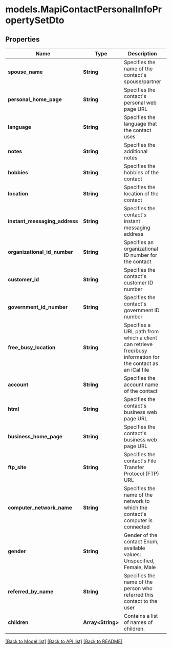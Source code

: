 # models.MapiContactPersonalInfoPropertySetDto
## Properties
Name | Type | Description | Notes
------------ | ------------- | ------------- | -------------
**spouse_name** | **String** | Specifies the name of the contact&#39;s spouse/partner              | [optional] 
**personal_home_page** | **String** | Specifies the contact&#39;s personal web page URL              | [optional] 
**language** | **String** | Specifies the language that the contact uses              | [optional] 
**notes** | **String** | Specifies the additional notes              | [optional] 
**hobbies** | **String** | Specifies the hobbies of the contact              | [optional] 
**location** | **String** | Specifies the location of the contact              | [optional] 
**instant_messaging_address** | **String** | Specifies the contact&#39;s instant messaging address              | [optional] 
**organizational_id_number** | **String** | Specifies an organizational ID number for the contact              | [optional] 
**customer_id** | **String** | Specifies the contact&#39;s customer ID number              | [optional] 
**government_id_number** | **String** | Specifies the contact&#39;s government ID number              | [optional] 
**free_busy_location** | **String** | Specifies a URL path from which a client can retrieve free/busy information for the contact as an iCal file              | [optional] 
**account** | **String** | Specifies the account name of the contact              | [optional] 
**html** | **String** | Specifies the contact&#39;s business web page URL              | [optional] 
**business_home_page** | **String** | Specifies the contact&#39;s business web page URL              | [optional] 
**ftp_site** | **String** | Specifies the contact&#39;s File Transfer Protocol (FTP) URL              | [optional] 
**computer_network_name** | **String** | Specifies the name of the network to which the contact&#39;s computer is connected              | [optional] 
**gender** | **String** | Gender of the contact Enum, available values: Unspecified, Female, Male | 
**referred_by_name** | **String** | Specifies the name of the person who referred this contact to the user              | [optional] 
**children** | **Array&lt;String&gt;** | Contains a list of names of children.              | [optional] 



[[Back to Model list]](README.md#documentation-for-models) [[Back to API list]](README.md#documentation-for-api-endpoints) [[Back to README]](README.md)


